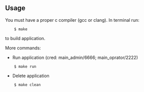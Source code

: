 ## Usage

You must have a proper c compiler (gcc or clang). In terminal run:
```
    $ make
```
to build application.

More commands:
- Run application (cred: main_admin/6666; main_oprator/2222)
```
    $ make run
```
- Delete application
```
    $ make clean
```
